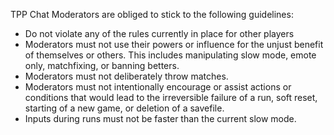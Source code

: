 TPP Chat Moderators are obliged to stick to the following guidelines:

* Do not violate any of the rules currently in place for other players
* Moderators must not use their powers or influence for the unjust benefit of themselves or others. This includes manipulating slow mode, emote only, matchfixing, or banning betters. 
* Moderators must not deliberately throw matches.
* Moderators must not intentionally encourage or assist actions or conditions that would lead to the irreversible failure of a run, soft reset, starting of a new game, or deletion of a savefile. 
* Inputs during runs must not be faster than the current slow mode.